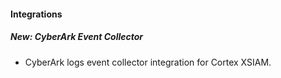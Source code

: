 
#### Integrations
##### New: CyberArk Event Collector
- CyberArk logs event collector integration for Cortex XSIAM.

